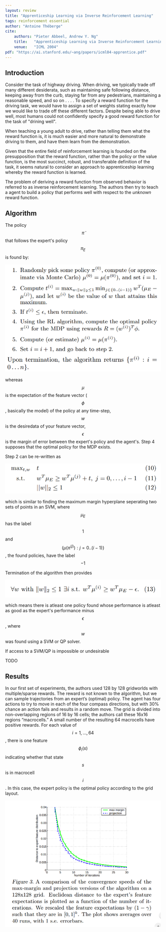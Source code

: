 ```yaml
---
layout: review
title: "Apprenticeship Learning via Inverse Reinforcement Learning"
tags: reinforcement essential
author: "Antoine Théberge"
cite:
    authors: "Pieter Abbeel, Andrew Y. Ng"
    title:   "Apprenticeship Learning via Inverse Reinforcement Learning"
    venue:   "ICML 2004"
pdf: "https://ai.stanford.edu/~ang/papers/icml04-apprentice.pdf"
---
```


## Introduction

Consider the task of highway driving. When driving, we typically trade off many different desiderata, such as maintaining safe following distance, keeping away from the curb, staying far from any pedestrians, maintaining a reasonable speed, and so on . . . . To specify a reward function for the driving task, we would have to assign a set of weights stating exactly how we would like to trade off these different factors. Despite being able to drive well, most humans could not confidently specify a good reward function for the task of "drining well".

When teaching a young adult to drive, rather than telling them what the reward function is, it is much easier and more natural to demonstrate driving to them, and have them learn from the demonstration.

Given that the entire field of reinforcement learning is founded on the presupposition that the reward function, rather than the policy or the value function, is the most succinct, robust, and transferable definition of the task, it seems natural to consider an approach to apprenticeship learning whereby the reward function is learned.

The problem of deriving a reward function from observed behavior is referred to as inverse reinforcement learning. The authors then try to teach a agent to build a policy that performs well with respect to the *unknown* reward function.

## Algorithm

The policy $$\tilde \pi $$ that follows the expert's policy $$ \pi_E$$ is found by:

![](/reinforcement-learning/images/al-irl/algo1.png)


whereas $$\mu$$ is the expectation of the feature vector ($$\phi$$, basically the model) of the policy at any time-step, $$w$$ is the desiredata of your feature vector, $$\epsilon$$ is the margin of error between the expert's policy and the agent's. Step 4 supposes that the optimal policy for the MDP exists.

Step 2 can be re-written as

![](/reinforcement-learning/images/al-irl/algo2.png)

which is similar to finding the maximum margin hyperplane seperating two sets of points in an SVM, where $$\mu_E$$ has the label $$1$$ and $$\{\mu(\pi^{(j)}): j = 0..(i-1)\}$$, the found policies, have the label $$-1$$

Termination of the algorithm then provides

![](/reinforcement-learning/images/al-irl/eq13.png)

which means there is atleast one policy found whose performance is atleast as good as the expert's performance minus $$\epsilon$$, where $$w$$ was found using a SVM or QP solver.

If access to a SVM/QP is impossible or undesirable

TODO

## Results

In our first set of experiments, the authors used 128 by 128 gridworlds with multiple/sparse rewards. The reward is not known to the algorithm, but we can sample trajectories from an expert’s (optimal) policy. The agent has four actions to try to move in each of the four compass directions, but with 30% chance an action fails and results in a random move. The grid is divided into non-overlapping regions of 16 by 16 cells; the authors call these 16x16 regions “macrocells.” A small number of the resulting 64 macrocells have positive rewards. For each value of $$i = 1, . . . , 64$$, there is one feature $$\phi_i(s)$$ indicating whether that state $$s$$ is in macrocell $$i$$. In this case, the expert policy is the optimal policy according to the grid layout.

![](/reinforcement-learning/images/al-irl/res1.png)
